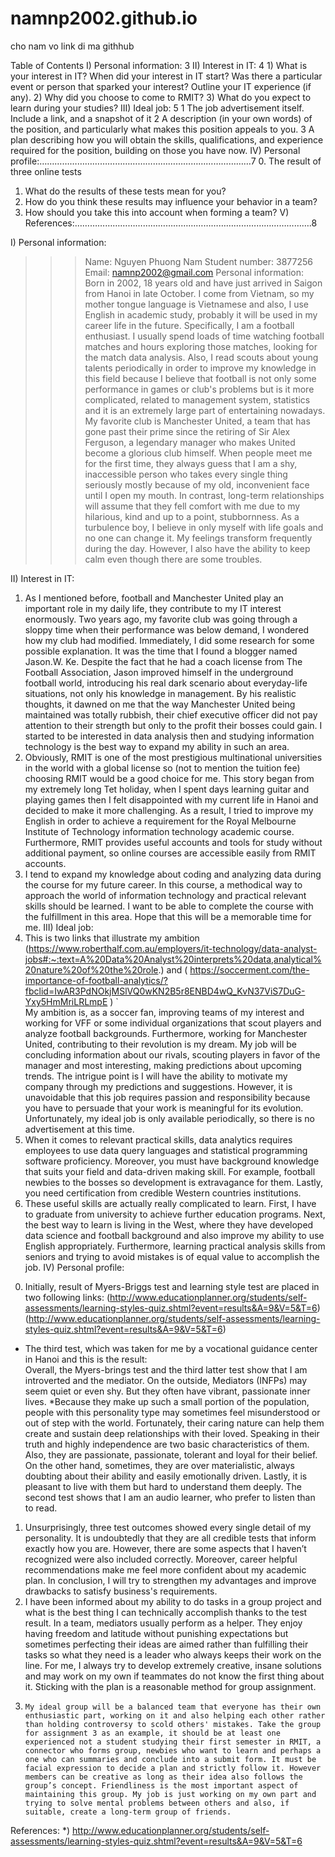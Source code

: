 # namnp2002.github.io

cho nam vo link di ma githhub
 
Table of Contents
I)      Personal information:	3
II)  	Interest in IT:	4
          1) What is your interest in IT? When did your interest in IT start? Was there a particular event or person that sparked your interest? Outline your IT experience (if any).
          2) Why did you choose to come to RMIT?
          3) What do you expect to learn during your studies?
III) Ideal job:	5
1	The job advertisement itself. Include a link, and a snapshot of it
2	A description (in your own words) of the position, and particularly what makes this position appeals to you.
3	A plan describing how you will obtain the skills, qualifications, and experience required for the position, building on those you have now.
IV) Personal profile:…………………………………………………………………………7
0.	The result of three online tests
1.	What do the results of these tests mean for you?
2.	How do you think these results may influence your behavior in a team?
3.	How should you take this into account when forming a team?
V) References:………………………………………………………………………………….8







I)      Personal information:
>>> Name: Nguyen Phuong Nam
>>> Student number: 3877256
>>> Email: namnp2002@gmail.com
>>> Personal information: Born in 2002, 18 years old and have just arrived in Saigon from Hanoi in late October. I come from Vietnam, so my mother tongue language is Vietnamese and also, I use English in academic study, probably it will be used in my career life in the future. Specifically, I am a football enthusiast. I usually spend loads of time watching football matches and hours exploring those matches, looking for the match data analysis. Also, I read scouts about young talents periodically in order to improve my knowledge in this field because I believe that football is not only some performance in games or club's problems but is it more complicated, related to management system, statistics and it is an extremely large part of entertaining nowadays. My favorite club is Manchester United, a team that has gone past their prime since the retiring of Sir Alex Ferguson, a legendary manager who makes United become a glorious club himself. When people meet me for the first time, they always guess that I am a shy, inaccessible person who takes every single thing seriously mostly because of my old, inconvenient face until I open my mouth. In contrast, long-term relationships will assume that they fell comfort with me due to my hilarious, kind and up to a point, stubbornness. As a turbulence boy, I believe in only myself with life goals and no one can change it. My feelings transform frequently during the day. However, I also have the ability to keep calm even though there are some troubles.
	
II)  	Interest in IT:             
1) As I mentioned before, football and Manchester United play an important role in my daily life, they contribute to my IT interest enormously. Two years ago, my favorite club was going through a sloppy time when their performance was below demand, I wondered how my club had modified. Immediately, I did some research for some possible explanation. It was the time that I found a blogger named Jason.W. Ke. Despite the fact that he had a coach license from The Football Association, Jason improved himself in the underground football world, introducing his real dark scenario about everyday-life situations, not only his knowledge in management. By his realistic thoughts, it dawned on me that the way Manchester United being maintained was totally rubbish, their chief executive officer did not pay attention to their strength but only to the profit their bosses could gain. I started to be interested in data analysis then and studying information technology is the best way to expand my ability in such an area. 
2) Obviously, RMIT is one of the most prestigious multinational universities in the world with a global license so (not to mention the tuition fee) choosing RMIT would be a good choice for me. This story began from my extremely long Tet holiday, when I spent days learning guitar and playing games then I felt disappointed with my current life in Hanoi and decided to make it more challenging. As a result, I tried to improve my English in order to achieve a requirement for the Royal Melbourne Institute of Technology information technology academic course. Furthermore, RMIT provides useful accounts and tools for study without additional payment, so online courses are accessible easily from RMIT accounts.   
3) I tend to expand my knowledge about coding and analyzing data during the course for my future career. In this course, a methodical way to approach the world of information technology and practical relevant skills should be learned. I want to be able to complete the course with the fulfillment in this area. Hope that this will be a memorable time for me.
III) Ideal job:
1) This is two links that illustrate my ambition (https://www.roberthalf.com.au/employers/it-technology/data-analyst-jobs#:~:text=A%20Data%20Analyst%20interprets%20data,analytical%20nature%20of%20the%20role.) and ( https://soccerment.com/the-importance-of-football-analytics/?fbclid=IwAR3PdNOkjMSlVQ0wKN2B5r8ENBD4wQ_KvN37ViS7DuG-Yxy5HmMriLRLmpE  )      	                   	`                    
My ambition is, as a soccer fan, improving teams of my interest and working for VFF or some individual organizations that scout players and analyze football backgrounds. Furthermore, working for Manchester United, contributing to their revolution is my dream. My job will be concluding information about our rivals, scouting players in favor of the manager and most interesting, making predictions about upcoming trends. The intrigue point is I will have the ability to motivate my company through my predictions and suggestions. However, it is unavoidable that this job requires passion and responsibility because you have to persuade that your work is meaningful for its evolution. Unfortunately, my ideal job is only available periodically, so there is no advertisement at this time. 
2) When it comes to relevant practical skills, data analytics requires employees to use data query languages and statistical programming software proficiency. Moreover, you must have background knowledge that suits your field and data-driven making skill. For example, football newbies to the bosses so development is extravagance for them. Lastly, you need certification from credible Western countries institutions.      	
3) These useful skills are actually really complicated to learn. First, I have to graduate from university to achieve further education programs. Next, the best way to learn is living in the West, where they have developed data science and football background and also improve my ability to use English appropriately. Furthermore, learning practical analysis skills from seniors and trying to avoid mistakes is of equal value to accomplish the job.
IV) Personal profile:
0.	Initially, result of Myers-Briggs test and learning style test are placed in two following links:
 (http://www.educationplanner.org/students/self-assessments/learning-styles-quiz.shtml?event=results&A=9&V=5&T=6)
(http://www.educationplanner.org/students/self-assessments/learning-styles-quiz.shtml?event=results&A=9&V=5&T=6)
-	The third test, which was taken for me by a vocational guidance center in Hanoi and this is the result:  
Overall, the Myers-brings test and the third latter test show that I am introverted and the mediator. On the outside, Mediators (INFPs) may seem quiet or even shy. But they often have vibrant, passionate inner lives. *Because they make up such a small portion of the population, people with this personality type may sometimes feel misunderstood or out of step with the world. Fortunately, their caring nature can help them create and sustain deep relationships with their loved. Speaking in their truth and highly independence are two basic characteristics of them. Also, they are passionate, passionate, tolerant and loyal for their belief. On the other hand, sometimes, they are over materialistic, always doubting about their ability and easily emotionally driven. Lastly, it is pleasant to live with them but hard to understand them deeply. The second test shows that I am an audio learner, who prefer to listen than to read.   
1. 	Unsurprisingly, three test outcomes showed every single detail of my personality. It is undoubtedly that they are all credible tests that inform exactly how you are. However, there are some aspects that I haven’t recognized were also included correctly. Moreover, career helpful recommendations make me feel more confident about my academic plan. In conclusion, I will try to strengthen my advantages and improve drawbacks to satisfy business's requirements.      	
2. 	 I have been informed about my ability to do tasks in a group project and what is the best thing I can technically accomplish thanks to the test result. In a team, mediators usually perform as a helper. They enjoy having freedom and latitude without punishing expectations but sometimes perfecting their ideas are aimed rather than fulfilling their tasks so what they need is a leader who always keeps their work on the line. For me, I always try to develop extremely creative, insane solutions and may work on my own if teammates do not know the first thing about it. Sticking with the plan is a reasonable method for group assignment.
3.     My ideal group will be a balanced team that everyone has their own enthusiastic part, working on it and also helping each other rather than holding controversy to scold others' mistakes. Take the group for assignment 3 as an example, it should be at least one experienced not a student studying their first semester in RMIT, a connector who forms group, newbies who want to learn and perhaps a one who can summaries and conclude into a submit form. It must be facial expression to decide a plan and strictly follow it. However members can be creative as long as their idea also follows the group’s concept. Friendliness is the most important aspect of maintaining this group. My job is just working on my own part and trying to solve mental problems between others and also, if suitable, create a long-term group of friends.



References:
*) http://www.educationplanner.org/students/self-assessments/learning-styles-quiz.shtml?event=results&A=9&V=5&T=6
 
    


